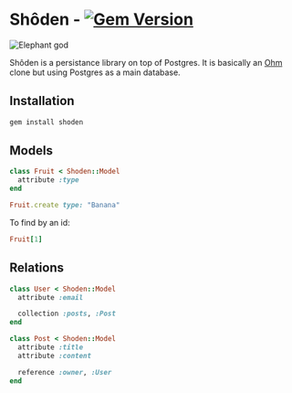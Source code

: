 # Shôden - [![Gem Version](https://badge.fury.io/rb/shoden.svg)](http://badge.fury.io/rb/shoden)

![Elephant god](http://www.redprintdna.com/wp-content/uploads/2011/09/L-Elephant-Against-Sky.jpg)

Shôden is a persistance library on top of Postgres.
It is basically an [Ohm](https://github.com/soveran/ohm) clone but using
Postgres as a main database.

## Installation

```bash
gem install shoden
```

## Models

```ruby
class Fruit < Shoden::Model
  attribute :type
end
```

```ruby
Fruit.create type: "Banana"
```

To find by an id:

```ruby
Fruit[1]
```

## Relations

```ruby
class User < Shoden::Model
  attribute :email

  collection :posts, :Post
end

class Post < Shoden::Model
  attribute :title
  attribute :content

  reference :owner, :User
end
```
